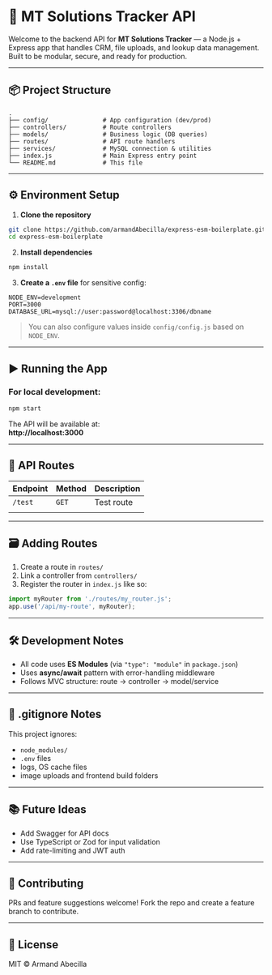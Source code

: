 # 🚀 MT Solutions Tracker API

Welcome to the backend API for **MT Solutions Tracker** — a Node.js + Express app that handles CRM, file uploads, and lookup data management. Built to be modular, secure, and ready for production.

---

## 📦 Project Structure

```
.
├── config/               # App configuration (dev/prod)
├── controllers/          # Route controllers
├── models/               # Business logic (DB queries)
├── routes/               # API route handlers
├── services/             # MySQL connection & utilities
├── index.js              # Main Express entry point
└── README.md             # This file
```

---

## ⚙️ Environment Setup

1. **Clone the repository**

```bash
git clone https://github.com/armandAbecilla/express-esm-boilerplate.git
cd express-esm-boilerplate
```

2. **Install dependencies**

```bash
npm install
```

3. **Create a `.env` file** for sensitive config:

```
NODE_ENV=development
PORT=3000
DATABASE_URL=mysql://user:password@localhost:3306/dbname
```

> You can also configure values inside `config/config.js` based on `NODE_ENV`.

---

## ▶️ Running the App

### For local development:

```bash
npm start
```

The API will be available at:  
**http://localhost:3000**

---

## 📡 API Routes

| Endpoint | Method | Description |
| -------- | ------ | ----------- |
| `/test`  | `GET`  | Test route  |
|          |        |             |

---

## 🗃️ Adding Routes

1. Create a route in `routes/`
2. Link a controller from `controllers/`
3. Register the router in `index.js` like so:

```js
import myRouter from './routes/my_router.js';
app.use('/api/my-route', myRouter);
```

---

## 🛠️ Development Notes

- All code uses **ES Modules** (via `"type": "module"` in `package.json`)
- Uses **async/await** pattern with error-handling middleware
- Follows MVC structure: route → controller → model/service

---

## 🚫 .gitignore Notes

This project ignores:

- `node_modules/`
- `.env` files
- logs, OS cache files
- image uploads and frontend build folders

---

## 📚 Future Ideas

- Add Swagger for API docs
- Use TypeScript or Zod for input validation
- Add rate-limiting and JWT auth

---

## 💬 Contributing

PRs and feature suggestions welcome! Fork the repo and create a feature branch to contribute.

---

## 🧾 License

MIT © Armand Abecilla
